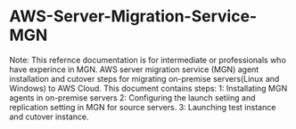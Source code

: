 # AWS-Server-Migration-Service-MGN
Note: This refernce documentation is for intermediate or professionals who have experince in MGN.
AWS server migration service (MGN) agent installation and cutover steps for migrating on-premise servers(Linux and Windows) to AWS Cloud.
This document contains steps:
  1: Installating MGN agents in on-premise servers
  2: Configuring the launch setiing and replication setting in MGN for source servers.
  3: Launching test instance and cutover instance.
  
